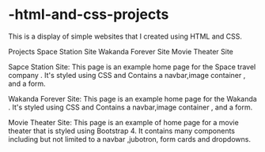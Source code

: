 # -html-and-css-projects
This is a display of simple websites that I created using HTML and CSS.

Projects 
Space Station Site
Wakanda Forever Site 
Movie Theater Site 

Sapce Station Site:
This page is an example home page for the Space travel company . It's styled using CSS and Contains a navbar,image container , and a form.

Wakanda Forever Site:
This page is an example home page for the Wakanda  . It's styled using CSS and Contains a navbar,image container , and a form.

Movie Theater Site:
This page is an example of home page for a movie theater that is styled using Bootstrap 4. 
It contains many components including but not limited to a navbar ,jubotron, form cards and dropdowns.
